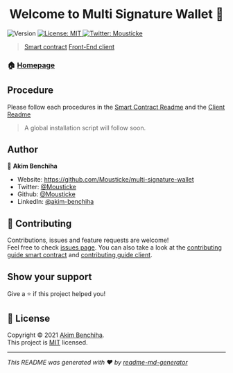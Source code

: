 <h1 align="center">Welcome to Multi Signature Wallet 👋</h1>
<p>
  <img alt="Version" src="https://img.shields.io/badge/version-0.1.0-blue.svg?cacheSeconds=2592000" />
  <a href="https://github.com/Mousticke/multi-signature-wallet/blob/main/LICENSE" target="_blank">
    <img alt="License: MIT" src="https://img.shields.io/badge/License-MIT-yellow.svg" />
  </a>
  <a href="https://twitter.com/Mousticke" target="_blank">
    <img alt="Twitter: Mousticke" src="https://img.shields.io/twitter/follow/Mousticke.svg?style=social" />
  </a>
</p>

> [Smart contract](https://github.com/Mousticke/multi-signature-wallet/blob/main/smart-contact)
> [Front-End client](https://github.com/Mousticke/multi-signature-wallet/blob/main/client)

### 🏠 [Homepage](https://github.com/Mousticke/multi-signature-wallet)

## Procedure

Please follow each procedures in the [Smart Contract Readme](https://github.com/Mousticke/multi-signature-wallet/blob/main/smart-contact/README.md) and the [Client Readme](https://github.com/Mousticke/multi-signature-wallet/blob/main/client/README.md)

> A global installation script will follow soon.

## Author

👤 **Akim Benchiha**

* Website: https://github.com/Mousticke/multi-signature-wallet
* Twitter: [@Mousticke](https://twitter.com/Mousticke)
* Github: [@Mousticke](https://github.com/Mousticke)
* LinkedIn: [@akim-benchiha](https://linkedin.com/in/akim-benchiha)

## 🤝 Contributing

Contributions, issues and feature requests are welcome!<br />Feel free to check [issues page](https://github.com/Mousticke/multi-signature-wallet/issues). You can also take a look at the [contributing guide smart contract](https://github.com/Mousticke/multi-signature-wallet/blob/main/smart-contact/CONTRIBUTING.md) and [contributing guide client](https://github.com/Mousticke/multi-signature-wallet/blob/main/client/CONTRIBUTING.md).

## Show your support

Give a ⭐️ if this project helped you!

## 📝 License

Copyright © 2021 [Akim Benchiha](https://github.com/Mousticke).<br />
This project is [MIT](https://github.com/Mousticke/multi-signature-wallet/blob/main/LICENSE) licensed.

***
_This README was generated with ❤️ by [readme-md-generator](https://github.com/kefranabg/readme-md-generator)_